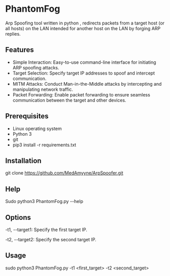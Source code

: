 # PhantomFog

Arp Spoofing tool written in python , redirects packets from a target host (or all hosts) on the LAN intended for another host on the LAN by forging ARP replies.

## Features
- Simple Interaction: Easy-to-use command-line interface for initiating ARP spoofing attacks.
- Target Selection: Specify target IP addresses to spoof and intercept communication.
- MITM Attacks: Conduct Man-in-the-Middle attacks by intercepting and manipulating network traffic.
- Packet Forwarding: Enable packet forwarding to ensure seamless communication between the target and other devices.

## Prerequisites

- Linux operating system
- Python 3
- git
- pip3 install -r requirements.txt

## Installation

git clone https://github.com/MedAmyyne/ArpSpoofer.git

## Help

Sudo python3 PhantomFog.py --help

## Options

-t1, --target1: Specify the first target IP.

-t2, --target2: Specify the second target IP.

## Usage

sudo python3 PhantomFog.py -t1 <first_target> -t2 <second_target>
